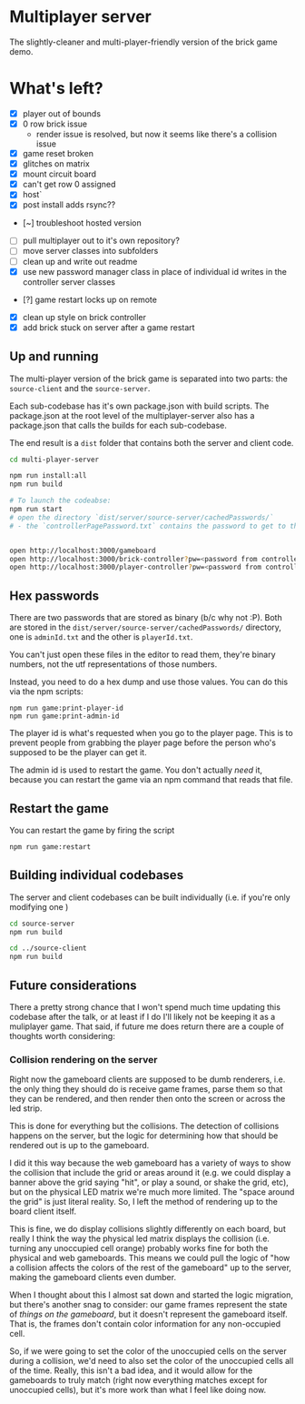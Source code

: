 # Multiplayer server

The slightly-cleaner and multi-player-friendly version of the brick game demo.

# What's left?

- [x] player out of bounds
- [x] 0 row brick issue
  - render issue is resolved, but now it seems like there's a collision issue
- [x] game reset broken
- [x] glitches on matrix
- [x] mount circuit board
- [x] can't get row 0 assigned
- [x] host`
- [x] post install adds rsync??
- [~] troubleshoot hosted version
- [ ] pull multiplayer out to it's own repository?
- [ ] move server classes into subfolders
- [ ] clean up and write out readme
- [x] use new password manager class in place of individual id writes in the controller server classes
- [?] game restart locks up on remote
- [x] clean up style on brick controller
- [x] add brick stuck on server after a game restart

## Up and running

The multi-player version of the brick game is separated into two parts: the `source-client` and the `source-server`.

Each sub-codebase has it's own package.json with build scripts. The package.json at the root level of the multiplayer-server also has a package.json that calls the builds for each sub-codebase.

The end result is a `dist` folder that contains both the server and client code.

```bash
cd multi-player-server

npm run install:all
npm run build

# To launch the codeabse:
npm run start
# open the directory `dist/server/source-server/cachedPasswords/`
# - the `controllerPagePassword.txt` contains the password to get to the brick-controller and player-controller pages for this session.


open http://localhost:3000/gameboard
open http://localhost:3000/brick-controller?pw=<password from controllerPagePassword.txt>
open http://localhost:3000/player-controller?pw=<password from controllerPagePassword.txt>

```

## Hex passwords

There are two passwords that are stored as binary (b/c why not :P). Both are stored in the `dist/server/source-server/cachedPasswords/` directory, one is `adminId.txt` and the other is `playerId.txt`.

You can't just open these files in the editor to read them, they're binary numbers, not the utf representations of those numbers.

Instead, you need to do a hex dump and use those values. You can do this via the npm scripts:

```
npm run game:print-player-id
npm run game:print-admin-id
```

The player id is what's requested when you go to the player page. This is to prevent people from grabbing the player page before the person who's supposed to be the player can get it.

The admin id is used to restart the game. You don't actually _need_ it, because you can restart the game via an npm command that reads that file.

## Restart the game

You can restart the game by firing the script

```bash
npm run game:restart
```

## Building individual codebases

The server and client codebases can be built individually (i.e. if you're only modifying one )

```bash
cd source-server
npm run build

cd ../source-client
npm run build
```

## Future considerations

There a pretty strong chance that I won't spend much time updating this codebase after the talk, or at least if I do I'll likely not be keeping it as a muliplayer game. That said, if future me does return there are a couple of thoughts worth considering:

### Collision rendering on the server

Right now the gameboard clients are supposed to be dumb renderers, i.e. the only thing they should do is receive game frames, parse them so that they can be rendered, and then render then onto the screen or across the led strip.

This is done for everything but the collisions. The detection of collisions happens on the server, but the logic for determining how that should be rendered out is up to the gameboard.

I did it this way because the web gameboard has a variety of ways to show the collision that include the grid or areas around it (e.g. we could display a banner above the grid saying "hit", or play a sound, or shake the grid, etc), but on the physical LED matrix we're much more limited. The "space around the grid" is just literal reality. So, I left the method of rendering up to the board client itself.

This is fine, we do display collisions slightly differently on each board, but really I think the way the physical led matrix displays the collision (i.e. turning any unoccupied cell orange) probably works fine for both the physical and web gameboards. This means we could pull the logic of "how a collision affects the colors of the rest of the gameboard" up to the server, making the gameboard clients even dumber.

When I thought about this I almost sat down and started the logic migration, but there's another snag to consider: our game frames represent the state of _things on the gameboard_, but it doesn't represent the gameboard itself. That is, the frames don't contain color information for any non-occupied cell.

So, if we were going to set the color of the unoccupied cells on the server during a collision, we'd need to also set the color of the unoccupied cells all of the time. Really, this isn't a bad idea, and it would allow for the gameboards to truly match (right now everything matches except for unoccupied cells), but it's more work than what I feel like doing now.
